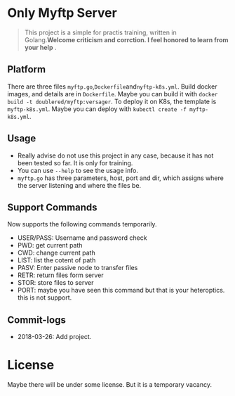 # Only Myftp Server
> This project is a simple for practis training, written in Golang.**Welcome criticism and corrction. I feel honored to learn from your help** .

## Platform
There are three files `myftp.go`,`Dockerfile`and`nyftp-k8s.yml`. Build docker images, and details are in `Dockerfile`. Maybe you can build it with `docker build -t doublered/myftp:versager`. To deploy it on K8s, the template is `myftp-k8s.yml`. Maybe you can deploy with `kubectl create -f myftp-k8s.yml`.  

## Usage
* Really advise do not use this project in any case, because it has not been tested so far. It is only for training.
* You can use `--help` to see the usage info.
* `myftp.go` has three parameters, host, port and dir, which assigns where the server listening and where the files be.

## Support Commands
Now supports the following commands temporarily.
* USER/PASS: Username and password check
* PWD: get current path
* CWD: change current path
* LIST: list the cotent of path
* PASV: Enter passive node to transfer files
* RETR: return files form server
* STOR: store files to server
* PORT: maybe you have seen this command but that is your heteroptics. this is not support. 

## Commit-logs
* 2018-03-26: Add project.

# License
Maybe there will be under some license. But it is a temporary vacancy.

